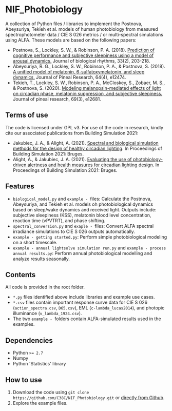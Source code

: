 # NIF_Photobiology
A collection of Python files / libraries to implement the Postnova, Abeysuriya, Tekieh et al. models of human photobiology from measured spectrophotometer data / CIE S 026 metrics / or multi-spectral simulations using ALFA. These models are based on the following papers:

- Postnova, S., Lockley, S. W., & Robinson, P. A. (2018). [Prediction of cognitive performance and subjective sleepiness using a model of arousal dynamics.](https://journals.sagepub.com/doi/pdf/10.1177/0748730418758454) Journal of biological rhythms, 33(2), 203-218.
- Abeysuriya, R. G., Lockley, S. W., Robinson, P. A., & Postnova, S. (2018). [A unified model of melatonin, 6-sulfatoxymelatonin, and sleep dynamics.](https://onlinelibrary.wiley.com/doi/pdf/10.1111/jpi.12474?casa_token=U685fxbY2kAAAAAA:-Es1sPkZynuPUxp24YiBm6JBX5xAlZern9nAaehjYV0VVoLoD0VkfhhtOuYNKDECJcoOSZ_Az1tJ87Y) Journal of Pineal Research, 64(4), e12474.
- Tekieh, T., Lockley, S. W., Robinson, P. A., McCloskey, S., Zobaer, M. S., & Postnova, S. (2020). [Modeling melanopsin-mediated effects of light on circadian phase, melatonin suppression, and subjective sleepiness.](https://onlinelibrary.wiley.com/doi/pdf/10.1111/jpi.12681?casa_token=HUv_r9yK0cgAAAAA:GBWTccDh4mqib35nKi49O26mHjTcWpXyMJyZ7N8CvwXPeuVnarwDZeRN5epJzKeipuY5TV0sT4IQ2yI) Journal of pineal research, 69(3), e12681.


## Terms of use
The code is licensed under GPL v3. For use of the code in research, kindly cite our associated publications from Building Simulation 2021:

- Jakubiec, J. A., & Alight, A. (2021). [Spectral and biological simulation methods for the design of healthy circadian lighting](http://www.jakubiec.net/papers/Jakubiec%20and%20Alight%20-%20NIF%20Lighting%20Metrics%20(Final).pdf). In Proceedings of Building Simulation 2021: Bruges.
- Alight, A., & Jakubiec, J. A. (2021). [Evaluating the use of photobiology-driven alertness and health measures for circadian lighting design](http://jakubiec.net/papers/Alight%20and%20Jakubiec%20-%20Comparison%20of%20photobiological%20measures%20(Final).pdf). In Proceedings of Building Simulation 2021: Bruges.
	
	
## Features
- `biological_model.py` and `example - `files: Calculate the Postnova, Abeysuriya, and Tekieh et al. models oh photobiological dynamics based on sleep/wake dynamics and received light. Outputs include: subjective sleepiness (KSS), melatonin blood level concentration, reaction time (vPVTRT), and phase shifting.
- `spectral_conversion.py` and `exaple - `files: Convert ALFA spectral irradiance simulations to CIE S 026 outputs automatically.
- `example - getting started.py`: Perform simple photobiological modeling on a short timescale.
- `example - annual lightsolve simulation run.py` and `example - process annual results.py`: Perform annual photobiological modelling and analyze results seasonally.


## Contents
All code is provided in the root folder.
- `*.py` files identified above include libraries and example use cases.
- `*.csv` files contain important response curve data for CIE S 026 (`action_spectra.csv`, `D65.csv`), EML (`c-lambda_lucas2014`), and photopic illuminance (`v_lambda_1924.csv`). 
- The two `example - `folders contain ALFA-simulated results used in the examples. 


## Dependencies
- Python `>= 2.7`
- Numpy
- Python 'Statistics' library


## How to use
1. Download the code using `git clone https://github.com/C38C/NIF_Photobiology.git` or [directly from Github](https://github.com/C38C/NIF_Photobiology/archive/refs/heads/master.zip).
2. Explore the example files.
